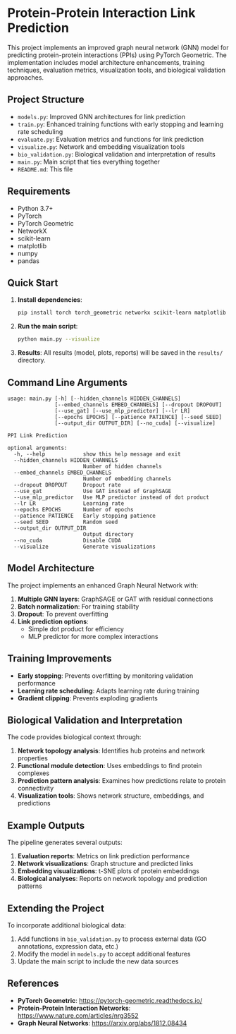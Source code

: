 # Protein-Protein Interaction Link Prediction

This project implements an improved graph neural network (GNN) model for predicting protein-protein interactions (PPIs) using PyTorch Geometric. The implementation includes model architecture enhancements, training techniques, evaluation metrics, visualization tools, and biological validation approaches.

## Project Structure

- `models.py`: Improved GNN architectures for link prediction
- `train.py`: Enhanced training functions with early stopping and learning rate scheduling
- `evaluate.py`: Evaluation metrics and functions for link prediction
- `visualize.py`: Network and embedding visualization tools
- `bio_validation.py`: Biological validation and interpretation of results
- `main.py`: Main script that ties everything together
- `README.md`: This file

## Requirements

- Python 3.7+
- PyTorch
- PyTorch Geometric
- NetworkX
- scikit-learn
- matplotlib
- numpy
- pandas

## Quick Start

1. **Install dependencies**:
   ```bash
   pip install torch torch_geometric networkx scikit-learn matplotlib numpy pandas
   ```

2. **Run the main script**:
   ```bash
   python main.py --visualize
   ```

3. **Results**:
   All results (model, plots, reports) will be saved in the `results/` directory.

## Command Line Arguments

```
usage: main.py [-h] [--hidden_channels HIDDEN_CHANNELS]
               [--embed_channels EMBED_CHANNELS] [--dropout DROPOUT]
               [--use_gat] [--use_mlp_predictor] [--lr LR]
               [--epochs EPOCHS] [--patience PATIENCE] [--seed SEED]
               [--output_dir OUTPUT_DIR] [--no_cuda] [--visualize]

PPI Link Prediction

optional arguments:
  -h, --help            show this help message and exit
  --hidden_channels HIDDEN_CHANNELS
                        Number of hidden channels
  --embed_channels EMBED_CHANNELS
                        Number of embedding channels
  --dropout DROPOUT     Dropout rate
  --use_gat             Use GAT instead of GraphSAGE
  --use_mlp_predictor   Use MLP predictor instead of dot product
  --lr LR               Learning rate
  --epochs EPOCHS       Number of epochs
  --patience PATIENCE   Early stopping patience
  --seed SEED           Random seed
  --output_dir OUTPUT_DIR
                        Output directory
  --no_cuda             Disable CUDA
  --visualize           Generate visualizations
```

## Model Architecture

The project implements an enhanced Graph Neural Network with:

1. **Multiple GNN layers**: GraphSAGE or GAT with residual connections
2. **Batch normalization**: For training stability
3. **Dropout**: To prevent overfitting
4. **Link prediction options**: 
   - Simple dot product for efficiency
   - MLP predictor for more complex interactions

## Training Improvements

- **Early stopping**: Prevents overfitting by monitoring validation performance
- **Learning rate scheduling**: Adapts learning rate during training
- **Gradient clipping**: Prevents exploding gradients

## Biological Validation and Interpretation

The code provides biological context through:

1. **Network topology analysis**: Identifies hub proteins and network properties
2. **Functional module detection**: Uses embeddings to find protein complexes
3. **Prediction pattern analysis**: Examines how predictions relate to protein connectivity
4. **Visualization tools**: Shows network structure, embeddings, and predictions

## Example Outputs

The pipeline generates several outputs:

1. **Evaluation reports**: Metrics on link prediction performance
2. **Network visualizations**: Graph structure and predicted links
3. **Embedding visualizations**: t-SNE plots of protein embeddings
4. **Biological analyses**: Reports on network topology and prediction patterns

## Extending the Project

To incorporate additional biological data:

1. Add functions in `bio_validation.py` to process external data (GO annotations, expression data, etc.)
2. Modify the model in `models.py` to accept additional features
3. Update the main script to include the new data sources

## References

- **PyTorch Geometric**: https://pytorch-geometric.readthedocs.io/
- **Protein-Protein Interaction Networks**: https://www.nature.com/articles/nrg3552
- **Graph Neural Networks**: https://arxiv.org/abs/1812.08434
